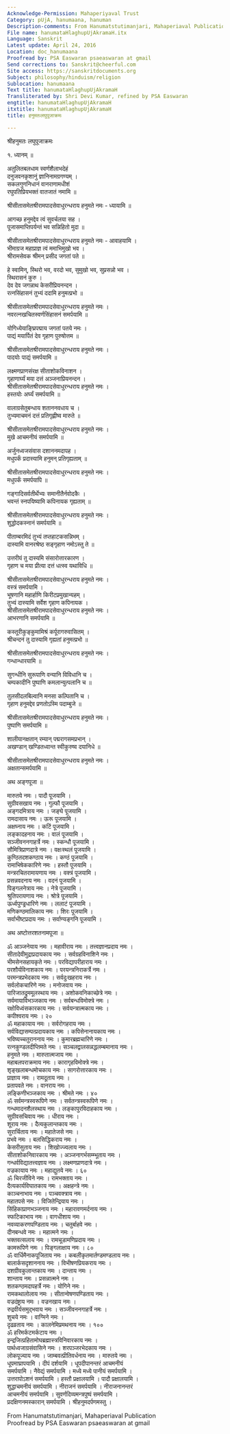 ```yaml
---
Acknowledge-Permission: Mahaperiyaval Trust
Category: pUjA, hanumaana, hanuman
Description-comments: From Hanumatstutimanjari, Mahaperiaval Publication
File name: hanumataHlaghupUjAkramaH.itx
Language: Sanskrit
Latest update: April 24, 2016
Location: doc_hanumaana
Proofread by: PSA Easwaran psaeaswaran at gmail
Send corrections to: Sanskrit@cheerful.com
Site access: https://sanskritdocuments.org
Subject: philosophy/hinduism/religion
Sublocation: hanumaana
Text title: hanumataHlaghupUjAkramaH
Transliterated by: Shri Devi Kumar, refined by PSA Easwaran
engtitle: hanumataHlaghupUjAkramaH
itxtitle: hanumataHlaghupUjAkramaH
title: हनुमतःलघुपूजाक्रमः

---
```

  
 श्रीहनुमतः लघुपूजाक्रमः   
  
१. ध्यानम् ॥  
  
अतुलितबलधाम स्वर्णशैलाभदेहं  
दनुजवनकृशानुं ज्ञानिनामग्रगण्यम् ।  
सकलगुणनिधानं वानराणामधीशं  
रघुपतिप्रियभक्तं वातजातं नमामि ॥  
  
श्रीसीतासमेतश्रीरामपादसेवाधुरन्धराय हनुमते नमः - ध्यायामि ॥  
  
आगच्छ हनुमद्देव त्वं सुवर्चलया सह ।  
पूजासमाप्तिपर्यन्तं भव सन्निहितो मुदा ॥  
  
श्रीसीतासमेतश्रीरामपादसेवाधुरन्धराय हनुमते नमः - आवाहयामि ।  
भीमाग्रज महाप्राज्ञ त्वं ममाभिमुखो भव ।  
श्रीरामसेवक श्रीमन् प्रसीद जगतां पते ॥  
  
हे स्वामिन्, स्थिरो भव, वरदो भव, सुमुखो भव, सुप्रसन्नो भव ।  
स्थिरासनं कुरु ।  
देव देव जगन्नाथ केसरीप्रियनन्दन ।  
रत्नसिंहासनं तुभ्यं ददामि हनुमत्प्रभो ॥  
  
श्रीसीतासमेतश्रीरामपादसेवाधुरन्धराय हनुमते नमः ।  
नवरत्नखचितस्वर्णसिंहासनं समर्पयामि ॥  
  
योगिध्येयाङ्घ्रिपद्माय जगतां पतये नमः ।  
पाद्यं मयार्पितं देव गृहाण पुरुषोत्तम ॥  
  
श्रीसीतासमेतश्रीरामपादसेवाधुरन्धराय हनुमते नमः ।  
पादयोः पाद्यं समर्पयामि ॥  
  
लक्ष्मणप्राणसंरक्ष सीताशोकविनाशन ।  
गृहाणार्घ्यं मया दत्तं अञ्जनाप्रियनन्दन ।  
श्रीसीतासमेतश्रीरामपादसेवाधुरन्धराय हनुमते नमः ।  
हस्तयोः अर्घ्यं समर्पयामि ॥  
  
वालाग्रसेतुबन्धाय शताननवधाय च ।  
तुभ्यमाचमनं दत्तं प्रतिगृह्णीष्व मारुते ॥  
  
श्रीसीतासमेतश्रीरामपादसेवाधुरन्धराय हनुमते नमः ।  
मुखे आचमनीयं समर्पयामि ॥  
  
अर्जुनध्वजसंवास दशाननमदापह ।  
मधुपर्कं प्रदास्यामि हनुमन् प्रतिगृह्यताम् ॥  
  
श्रीसीतासमेतश्रीरामपादसेवाधुरन्धराय हनुमते नमः ।  
मधुपर्कं समर्पयापि ॥  
  
गङ्गादिसर्वतीर्थेभ्यः समानीतैर्नवोदकैः ।  
भवन्तं स्नपयिष्यामि कपिनायक गृह्यताम् ॥  
  
श्रीसीतासमेतश्रीरामपादसेवाधुरन्धराय हनुमते नमः ।  
शुद्धोदकस्नानं समर्पयामि ॥  
  
पीताम्बरमिदं तुभ्यं तप्तहाटकसन्निभम् ।  
दास्यामि वानरश्रेष्ठ सङ्गृहाण नमोऽस्तु ते ॥  
  
उत्तरीयं तु दास्यमि संसारोत्तारकारण ।  
गृहाण च मया प्रीत्या दत्तं धत्स्व यथाविधि ॥  
  
श्रीसीतासमेतश्रीरामपादसेवाधुरन्धराय हनुमते नमः ।  
वस्त्रं समर्पयामि ।  
भूषणानि महार्हाणि किरीटप्रमुखान्यहम् ।  
तुभ्यं दास्यामि सर्वेश गृहाण कपिनायक ।  
श्रीसीतासमेतश्रीरामपादसेवाधुरन्धराय हनुमते नमः ।  
आभरणानि समर्पयामि ॥  
  
कस्तूरीकुङ्कुमामिश्रं कर्पूरागरुवासितम् ।  
श्रीचन्दनं तु दास्यामि गृह्यतां हनुमत्प्रभो ॥  
  
श्रीसीतासमेतश्रीरामपादसेवाधुरन्धराय हनुमते नमः ।  
गन्धान्धारयामि ॥  
  
सुगन्धीनि सुरूपाणि वन्यानि विविधानि च ।  
चम्पकादीनि पुष्पाणि कमलान्युत्पलानि च ॥  
  
तुलसीदलबिल्वानि मनसा कल्पितानि च ।  
गृहाण हनुमद्देव प्रणतोऽस्मि पदाम्बुजे ॥  
  
श्रीसीतासमेतश्रीरामपादसेवाधुरन्धराय हनुमते नमः ।  
पुष्पाणि समर्पयामि ॥  
  
शालीयानक्षतान् रम्यान् पद्मरागसमप्रभान् ।  
अखण्डान् खण्डितध्वान्त स्वीकुरुष्व दयानिधे ॥  
  
श्रीसीतासमेतश्रीरामपादसेवाधुरन्धराय हनुमते नमः ।  
अक्षतान्समर्पयामि ॥  
  
अथ अङ्गपूजा ॥  
  
मारुतये नमः । पादौ पूजयामि ।  
सुग्रीवसखाय नमः । गुल्फौ पूजयामि ।  
अङ्गदमित्राय नमः । जङ्घे पूजयामि ।  
रामदासाय नमः । ऊरू पूजयामि ।  
अक्षघ्नाय नमः । कटिं पूजयामि ।  
लङ्कादहनाय नमः । वालं पूजयामि ।  
सञ्जीवननगाहर्त्रे नमः । स्कन्धौ पूजयामि ।  
सौमित्रिप्राणदात्रे नमः । वक्षःस्थलं पूजयामि ।  
कुण्ठितदशकण्ठाय नमः । कण्ठं पूजयामि ।  
रामाभिषेककारिणे नमः । हस्तौ पूजयामि ।  
मन्त्ररचितरामायणाय नमः । वक्त्रं पूजयामि ।  
प्रसन्नवदनाय नमः । वदनं पूजयामि ।  
पिङ्गलनेत्राय नमः । नेत्रे पूजयामि ।  
श्रुतिपरायणाय नमः । श्रोत्रे पूजयामि ।  
ऊर्ध्वपुण्ड्रधारिणे नमः । ललाटं पूजयामि ।  
मणिकण्ठमालिकाय नमः । शिरः पूजयामि ।  
सर्वाभीष्टप्रदाय नमः । सर्वाण्यङ्गनि पूजयामि ।  
  
अथ अष्टोत्तरशतनामपूजा ॥  
  
ॐ आञ्जनेयाय नमः । महावीराय नमः । तत्त्वज्ञानप्रदाय नमः ।  
सीतादेवीमुद्राप्रदायकाय नमः । सर्वग्रहविनाशिने नमः ।  
भीमसेनसहायकृते नमः । परविद्यापरीहाराय नमः ।  
परशौर्यविनाशकाय नमः । परयन्त्रनिराकर्त्रे नमः ।  
परमन्त्रप्रभेदकाय नमः । सर्वदुःखहराय नमः ।  
सर्वलोकचारिणे नमः । मनोजवाय नमः ।  
पारिजातद्रुममूलस्थाय नमः । अशोकवनिकाच्छेत्रे नमः ।  
सर्वमायाविभञ्जकाय नमः । सर्वबन्धविमोक्त्रे नमः ।  
रक्षोविध्वंसकारकाय नमः । सर्वयन्त्रात्मकाय नमः ।  
कपीश्वराय नमः । २०  
ॐ महाकायाय नमः । सर्वरोगहराय नमः ।  
सर्वविद्यासम्पत्प्रदायकाय नमः । कपिसेनानायकाय नमः ।  
भविष्यच्चतुराननाय नमः । कुमारब्रह्मचारिणे नमः ।  
रत्नकुण्डलदीप्तिमते नमः । सञ्चलद्वालसन्नद्धलम्बमानाय नमः ।  
हनुमते नमः । मारुतात्मजाय नमः ।  
महाबलपराक्रमाय नमः । कारागृहविमोक्त्रे नमः ।  
शृङ्खलाबन्धमोचकाय नमः । सागरोत्तारकाय नमः ।  
प्राज्ञाय नमः । रामदूताय नमः ।  
प्रतापवते नमः । वानराय नमः ।  
लङ्किणीभञ्जकाय नमः । श्रीमते नमः । ४०  
ॐ सर्वमन्त्रस्वरूपिणे नमः । सर्वतन्त्रस्वरूपिणे नमः ।  
गन्धमादनशैलस्थाय नमः । लङ्कापुरविदाहकाय नमः ।  
सुग्रीवसचिवाय नमः । धीराय नमः ।  
शूराय नमः । दैत्यकुलान्तकाय नमः ।  
सुरार्चिताय नमः । महातेजसे नमः ।  
प्रभवे नमः । बलसिद्धिकराय नमः ।  
केसरीसुताय नमः । शिखोज्ज्वलाय नमः ।  
सीताशोकनिवारकाय नमः । अञ्जनागर्भसम्म्भूताय नमः ।  
गन्धर्वविद्यातत्त्वज्ञाय नमः । लक्ष्मणप्राणदात्रे नमः ।  
वज्रकायाय नमः । महाद्युतये नमः । ६०  
ॐ चिरजीविने नमः । रामभक्ताय नमः ।  
दैत्यकार्यविघातकाय नमः । अक्षहन्त्रे नमः ।  
काञ्चनाभाय नमः । पञ्चवक्त्राय नमः ।  
महातपसे नमः । विजितेन्द्रियाय नमः ।  
सिंहिकाप्राणभञ्जनाय नमः । महारावणमर्दनाय नमः ।  
स्फटिकाभाय नमः । वागधीशाय नमः ।  
नवव्याकरणपण्डिताय नमः । चतुर्बाहवे नमः ।  
दीनबन्धवे नमः । महात्मने नमः ।  
भक्तवत्सलाय नमः । रामचूडामणिप्रदाय नमः ।  
कामरूपिणे नमः । पिङ्गलाक्षाय नमः । ८०  
ॐ वार्धिमैनाकपूजिताय नमः । कबलीकृतमार्तण्डमण्डलाय नमः ।  
बालार्कसदृशाननाय नमः । विभीषणप्रियकराय नमः ।  
दशग्रीवकुलान्तकाय नमः । दान्ताय नमः ।  
शान्ताय नमः । प्रसन्नात्मने नमः ।  
शतकण्ठमदापहर्त्रे नमः । योगिने नमः ।  
रामकथालोलाय नमः । सीतान्वेषणपण्डिताय नमः ।  
वज्रदंष्ट्राय नमः । वज्रनखाय नमः ।  
रुद्रवीर्यसमुद्भवाय नमः । सञ्जीवननगाहर्त्रे नमः ।  
शुचये नमः । वाग्मिने नमः ।  
दृढव्रताय नमः । कालनेमिप्रमथनाय नमः । १००  
ॐ हरिमर्कटमर्कटाय नमः ।  
इन्द्रजित्प्रहितामोघब्रह्मास्त्रविनिवारकाय नमः ।  
पार्थध्वजाग्रसंवासिने नमः । शरपञ्जरभेदकाय नमः ।  
लोकपूज्याय नमः । जाम्बवत्प्रीतिवर्धनाय नमः । मारुतये नमः ।  
धूपमाघ्रापयामि । दीपं दर्शयामि । धूपदीपानन्तरं आचमनीयं  
समर्पयामि । नैवेद्यं समर्पयामि । मध्ये मध्ये पानीयं समर्पयामि ।  
उत्तरापोऽशनं समर्पयामि । हस्तौ प्रक्षालयामि । पादौ प्रक्षालयामि ।   
शुद्धाचमनीयं समर्पयामि । नीराजनं समर्पयामि । नीराजनानन्तरं  
आचमनीयं समर्पयामि । सुवर्णदिव्यमन्त्रपुष्पं समर्पयामि ।  
प्रदक्षिणनमस्कारान् समर्पयामि । श्रीहनुमदर्पणमस्तु ।  
  
  
  
  
  
From Hanumatstutimanjari, Mahaperiaval Publication  
Proofread by PSA Easwaran psaeaswaran at gmail  
  
